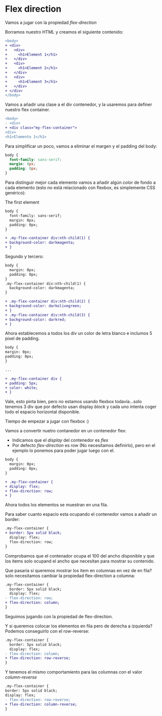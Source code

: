 # Flex direction

Vamos a jugar con la propiedad _flex-direction_

Borramos nuestro HTML y creamos el siguiente contenido:

```diff
<body>
+ <div>
+   <div>
+     <h1>Element 1</h1>
+   </div>
+   <div>
+     <h1>Element 2</h1>
+   </div>
+   <div>
+     <h1>Element 3</h1>
+   </div>
+ </div>
</body>
```

Vamos a añadir una clase a el div contenedor, y la usaremos para definer nuestro flex container.

```diff
<body>
- <div>
+ <div class="my-flex-container">
<div>
<h1>Elemento 1</h1>
```

Para simplificar un poco, vamos a eliminar el margen y el padding del body:

```css
body {
  font-family: sans-serif;
  margin: 0px;
  padding: 0px;
}
```

Para distinguir mejor cada elemento vamos a añadir algún color de fondo
a cada elemento (esto no está relacionado con flexbox, es simplemente
CSS genérico):

The first element

```diff
body {
  font-family: sans-serif;
  margin: 0px;
  padding: 0px;
}

+ .my-flex-container div:nth-child(1) {
+ background-color: darkmagenta;
+ }
```

Segundo y tercero:

```diff
body {
  margin: 0px;
  padding: 0px;
}
.my-flex-container div:nth-child(1) {
  background-color: darkmagenta;
}

+ .my-flex-container div:nth-child(2) {
+ background-color: darkolivegreen;
+ }
+ .my-flex-container div:nth-child(3) {
+ background-color: darkred;
+ }
```

Ahora establecemos a todos los div un color de letra blanco e inclumos 5 pixel de padding.

```diff
body {
margin: 0px;
padding: 0px;
}

...

+ .my-flex-container div {
+ padding: 5px;
+ color: white;
+ }
```
Vale, esto pinta bien, pero no estamos usando flexbox todavía...solo tenemos 3 div que por defecto usan display _block_ y cada uno intenta coger todo el espacio horizontal disponible.

Tiempo de empezar a jugar con flexbox :)

Vamos a convertir nuetro contanedor en un contenedor flex:
  - Indicamos que el _display_ del contenedor es _flex_
  - Por defecto _flex-direction_ es _row_ (No necesitamos definirlo), pero en el ejemplo lo ponemos para poder jugar luego con el.

```diff
body {
  margin: 0px;
  padding: 0px;
}

+ .my-flex-container {
+ display: flex;
+ flex-direction: row;
+ }
```

Ahora todos los elementos se muestran en una fila.

Para saber cuanto espacio esta ocupando el contenedor vamos a añadir un border:

```diff
.my-flex-container {
+ border: 5px solid black;
  display: flex;
  flex-direction: row;
}
```

Comprobamos que el contenador ocupa el 100 del ancho disponible y que los items solo ocupand el ancho que necesitan para mostrar su contenido.

Que pasaría si queremos mostrar los item en columnas en vez de en fila? solo necesitamos cambiar la propiedad flex-direction a columna:

```diff
.my-flex-container {
  border: 5px solid black;
  display: flex;
- flex-direction: row;
+ flex-direction: column;
}
```

Seguimos jugando con la propiedad de flex-direction.

Y si queremos colocar los elementos en fila pero de derecha a izquierda? Podemos conseguirlo con el row-reverse:

```diff
.my-flex-container {
  border: 5px solid black;
  display: flex;
- flex-direction: column;
+ flex-direction: row-reverse;
}
```

Y tenemos el mismo comportamiento para las columnas con el valor _column-reverse_

```diff
.my-flex-container {
border: 5px solid black;
display: flex;
- flex-direction: row-reverse;
+ flex-direction: column-reverse;
}
```